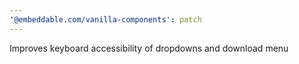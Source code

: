 ```yaml
---
'@embeddable.com/vanilla-components': patch
---
```


Improves keyboard accessibility of dropdowns and download menu
